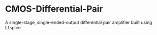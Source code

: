 # CMOS-Differential-Pair
A single-stage, single-ended-output differential pair amplifier built using LTspice
